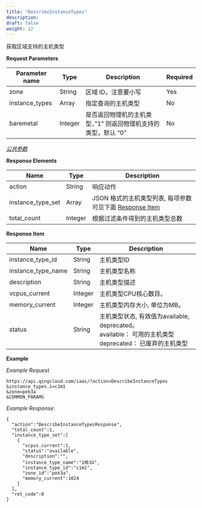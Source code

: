 ```yaml
---
title: "DescribeInstanceTypes"
description: 
draft: false
weight: 12
---
```


获取区域支持的主机类型

**Request Parameters**

| Parameter name | Type | Description | Required |
| --- | --- | --- | --- |
| zone | String | 区域 ID，注意要小写 | Yes |
| instance_types | Array | 指定查询的主机类型 | No |
| baremetal | Integer | 是否返回物理机的主机类型，”1” 则返回物理机支持的类型，默认 “0” | No |

[_公共参数_](../../common/parameters.html#api-common-parameters)

**Response Elements**

| Name | Type | Description |
| --- | --- | --- |
| action | String | 响应动作 |
| instance_type_set | Array | JSON 格式的主机类型列表, 每项参数可见下面 [Response Item](#response-item) |
| total_count | Integer | 根据过滤条件得到的主机类型总数 |

**Response Item**

| Name | Type | Description |
| --- | --- | --- |
| instance_type_id | String | 主机类型ID |
| instance_type_name | String | 主机类型名称 |
| description | String | 主机类型描述 |
| vcpus_current | Integer | 主机类型CPU核心数目。 |
| memory_current | Integer | 主机类型内存大小, 单位为MB。 |
| status | String | 主机类型状态, 有效值为available, deprecated。<br/>available： 可用的主机类型<br/>deprecated： 已废弃的主机类型 |

**Example**

_Example Request_

```
https://api.qingcloud.com/iaas/?action=DescribeInstanceTypes
&instance_types.1=c1m1
&zone=pek3a
&COMMON_PARAMS
```

_Example Response_:

```
{
  "action":"DescribeInstanceTypesResponse",
  "total_count":1,
  "instance_type_set":[
    {
      "vcpus_current":1,
      "status":"available",
      "description":"",
      "instance_type_name":"1核1G",
      "instance_type_id":"c1m1",
      "zone_id":"pek3a",
      "memory_current":1024
    }
  ],
  "ret_code":0
}
```
